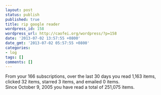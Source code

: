 ```yaml
---
layout: post
status: publish
published: true
title: rip google reader
wordpress_id: 158
wordpress_url: http://caofei.org/wordpress/?p=158
date: '2013-07-02 13:57:55 +0800'
date_gmt: '2013-07-02 05:57:55 +0800'
categories:
- log
tags: []
comments: []
---
```

<p>From your 166 subscriptions, over the last 30 days you read 1,163 items, clicked 32 items, starred 3 items, and emailed 0 items.<br />Since October 9, 2005 you have read a total of 251,075 items.</p>
